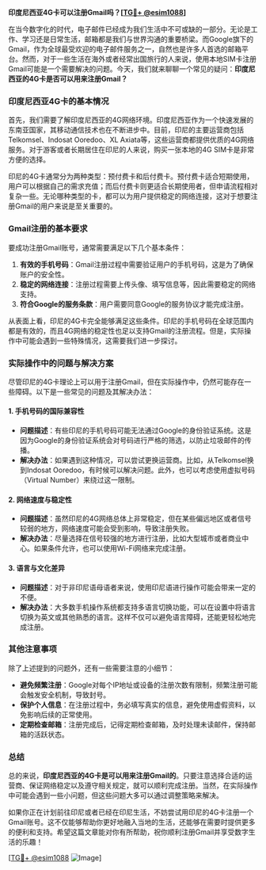 **印度尼西亚4G卡可以注册Gmail吗？[[TG💪+ @esim1088](https://t.me/s/esim1088)]**

在当今数字化的时代，电子邮件已经成为我们生活中不可或缺的一部分。无论是工作、学习还是日常生活，邮箱都是我们与世界沟通的重要桥梁。而Google旗下的Gmail，作为全球最受欢迎的电子邮件服务之一，自然也是许多人首选的邮箱平台。然而，对于一些生活在海外或者经常出国旅行的人来说，使用本地SIM卡注册Gmail可能是一个需要解决的问题。今天，我们就来聊聊一个常见的疑问：**印度尼西亚的4G卡是否可以用来注册Gmail？**

### 印度尼西亚4G卡的基本情况

首先，我们需要了解印度尼西亚的4G网络环境。印度尼西亚作为一个快速发展的东南亚国家，其移动通信技术也在不断进步中。目前，印尼的主要运营商包括Telkomsel、Indosat Ooredoo、XL Axiata等，这些运营商都提供优质的4G网络服务。对于游客或者长期居住在印尼的人来说，购买一张本地的4G SIM卡是非常方便的选择。

印尼的4G卡通常分为两种类型：预付费卡和后付费卡。预付费卡适合短期使用，用户可以根据自己的需求充值；而后付费卡则更适合长期使用者，但申请流程相对复杂一些。无论哪种类型的卡，都可以为用户提供稳定的网络连接，这对于想要注册Gmail的用户来说是至关重要的。

### Gmail注册的基本要求

要成功注册Gmail账号，通常需要满足以下几个基本条件：

1. **有效的手机号码**：Gmail注册过程中需要验证用户的手机号码，这是为了确保账户的安全性。
2. **稳定的网络连接**：注册过程需要上传头像、填写信息等，因此需要稳定的网络支持。
3. **符合Google的服务条款**：用户需要同意Google的服务协议才能完成注册。

从表面上看，印尼的4G卡完全能够满足这些条件。印尼的手机号码在全球范围内都是有效的，而且4G网络的稳定性也足以支持Gmail的注册流程。但是，实际操作中可能会遇到一些特殊情况，这需要我们进一步探讨。

### 实际操作中的问题与解决方案

尽管印尼的4G卡理论上可以用于注册Gmail，但在实际操作中，仍然可能存在一些障碍。以下是一些常见的问题及其解决办法：

#### 1. **手机号码的国际兼容性**
   - **问题描述**：有些印尼的手机号码可能无法通过Google的身份验证系统。这是因为Google的身份验证系统会对号码进行严格的筛选，以防止垃圾邮件的传播。
   - **解决办法**：如果遇到这种情况，可以尝试更换运营商。比如，从Telkomsel换到Indosat Ooredoo，有时候可以解决问题。此外，也可以考虑使用虚拟号码（Virtual Number）来绕过这一限制。

#### 2. **网络速度与稳定性**
   - **问题描述**：虽然印尼的4G网络总体上非常稳定，但在某些偏远地区或者信号较弱的地方，网络速度可能会受到影响，导致注册失败。
   - **解决办法**：尽量选择在信号较强的地方进行注册，比如大型城市或者商业中心。如果条件允许，也可以使用Wi-Fi网络来完成注册。

#### 3. **语言与文化差异**
   - **问题描述**：对于非印尼语母语者来说，使用印尼语进行操作可能会带来一定的不便。
   - **解决办法**：大多数手机操作系统都支持多语言切换功能，可以在设置中将语言切换为英文或其他熟悉的语言。这样不仅可以避免语言障碍，还能更轻松地完成注册。

### 其他注意事项

除了上述提到的问题外，还有一些需要注意的小细节：

- **避免频繁注册**：Google对每个IP地址或设备的注册次数有限制，频繁注册可能会触发安全机制，导致封号。
- **保护个人信息**：在注册过程中，务必填写真实的信息，避免使用虚假资料，以免影响后续的正常使用。
- **定期检查邮箱**：注册完成后，记得定期检查邮箱，及时处理未读邮件，保持邮箱的活跃状态。

### 总结

总的来说，**印度尼西亚的4G卡是可以用来注册Gmail的**。只要注意选择合适的运营商、保证网络稳定以及遵守相关规定，就可以顺利完成注册。当然，在实际操作中可能会遇到一些小问题，但这些问题大多可以通过调整策略来解决。

如果你正在计划前往印尼或者已经在印尼生活，不妨尝试用印尼的4G卡注册一个Gmail账号。这不仅能够帮助你更好地融入当地的生活，还能够在需要时提供更多的便利和支持。希望这篇文章能对你有所帮助，祝你顺利注册Gmail并享受数字生活的乐趣！

[[TG💪+ @esim1088](https://t.me/s/esim1088) ![Image](https://i.postimg.cc/4NQfJmqS/Snipaste-2025-05-13-00-14-12.png)]